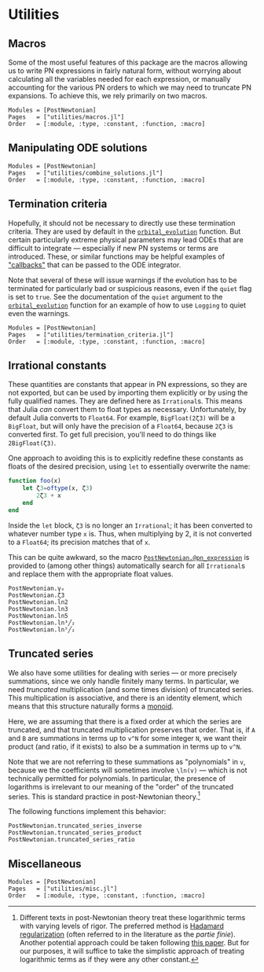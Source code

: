 # Utilities

## Macros

Some of the most useful features of this package are the macros allowing us to
write PN expressions in fairly natural form, without worrying about calculating
all the variables needed for each expression, or manually accounting for the
various PN orders to which we may need to truncate PN expansions.  To achieve
this, we rely primarily on two macros.

```@autodocs
Modules = [PostNewtonian]
Pages   = ["utilities/macros.jl"]
Order   = [:module, :type, :constant, :function, :macro]
```


## Manipulating ODE solutions

```@autodocs
Modules = [PostNewtonian]
Pages   = ["utilities/combine_solutions.jl"]
Order   = [:module, :type, :constant, :function, :macro]
```


## Termination criteria

Hopefully, it should not be necessary to directly use these termination
criteria.  They are used by default in the [`orbital_evolution`](@ref) function.
But certain particularly extreme physical parameters may lead ODEs that are
difficult to integrate — especially if new PN systems or terms are introduced.
These, or similar functions may be helpful examples of
["callbacks"](https://docs.sciml.ai/DiffEqDocs/stable/features/callback_functions/)
that can be passed to the ODE integrator.

Note that several of these will issue warnings if the evolution has to be
terminated for particularly bad or suspicious reasons, even if the `quiet` flag
is set to `true`.  See the documentation of the `quiet` argument to the
[`orbital_evolution`](@ref) function for an example of how to use `Logging` to
quiet even the warnings.

```@autodocs
Modules = [PostNewtonian]
Pages   = ["utilities/termination_criteria.jl"]
Order   = [:module, :type, :constant, :function, :macro]
```


## Irrational constants

These quantities are constants that appear in PN expressions, so they are not
exported, but can be used by importing them explicitly or by using the fully
qualified names.  They are defined here as `Irrational`s.  This means that Julia
*can* convert them to float types as necessary.  Unfortunately, by default Julia
converts to `Float64`.  For example, `BigFloat(2ζ3)` will be a `BigFloat`, but
will only have the precision of a `Float64`, because `2ζ3` is converted first.
To get full precision, you'll need to do things like `2BigFloat(ζ3)`.

One approach to avoiding this is to explicitly redefine these constants as
floats of the desired precision, using `let` to essentially overwrite the name:
```julia
function foo(x)
    let ζ3=oftype(x, ζ3)
        2ζ3 + x
    end
end
```
Inside the `let` block, `ζ3` is no longer an `Irrational`; it has been converted
to whatever number type `x` is.  Thus, when multiplying by 2, it is not
converted to a `Float64`; its precision matches that of `x`.

This can be quite awkward, so the macro [`PostNewtonian.@pn_expression`](@ref)
is provided to (among other things) automatically search for all `Irrational`s
and replace them with the appropriate float values.

```@docs
PostNewtonian.γₑ
PostNewtonian.ζ3
PostNewtonian.ln2
PostNewtonian.ln3
PostNewtonian.ln5
PostNewtonian.ln³╱₂
PostNewtonian.ln⁵╱₂
```


## Truncated series

We also have some utilities for dealing with series — or more precisely
summations, since we only handle finitely many terms.  In particular, we need
*truncated* multiplication (and some times division) of truncated series.  This
multiplication is associative, and there is an identity element, which means
that this structure naturally forms a
[monoid](https://en.wikipedia.org/wiki/Monoid).

Here, we are assuming that there is a fixed order at which the series are
truncated, and that truncated multiplication preserves that order.  That is, if
``A`` and ``B`` are summations in terms up to ``v^N`` for some integer ``N``, we
want their product (and ratio, if it exists) to also be a summation in terms up
to ``v^N``.

Note that we are not referring to these summations as "polynomials" in ``v``,
because we the coefficients will sometimes involve ``\ln(v)`` — which is not
technically permitted for polynomials.  In particular, the presence of
logarithms is irrelevant to our meaning of the "order" of the truncated series.
This is standard practice in post-Newtonian theory.[^1]

[^1]: Different texts in post-Newtonian theory treat these logarithmic terms
      with varying levels of rigor.  The preferred method is [Hadamard
      regularization](https://en.wikipedia.org/wiki/Hadamard_regularization)
      (often referred to in the literature as the *partie finie*).  Another
      potential approach could be taken following [this
      paper](https://doi.org/10.1016/0001-8708(89)90079-0).  But for our
      purposes, it will suffice to take the simplistic approach of treating
      logarithmic terms as if they were any other constant.

The following functions implement this behavior:

```@docs
PostNewtonian.truncated_series_inverse
PostNewtonian.truncated_series_product
PostNewtonian.truncated_series_ratio
```


## Miscellaneous

```@autodocs
Modules = [PostNewtonian]
Pages   = ["utilities/misc.jl"]
Order   = [:module, :type, :constant, :function, :macro]
```
